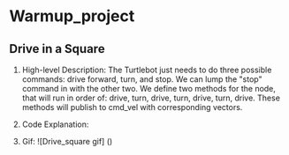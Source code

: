 # Warmup_project

## Drive in a Square
  1. High-level Description: The Turtlebot just needs to do three possible commands: drive forward, turn, and stop. We can lump the "stop" command in with the other two. We define two methods for the node, that will run in order of: drive, turn, drive, turn, drive, turn, drive. These methods will publish to cmd_vel with corresponding vectors.
   
  2. Code Explanation: 
  3. Gif: ![Drive_square gif] ()

